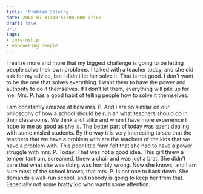 ```yaml
---
title: 'Problem Solving'
date: 2008-07-31T18:51:00.000-07:00
draft: true
url: 
tags: 
- internship
- empowering people
---
```


I realize more and more that my biggest challenge is going to be letting people solve their own problems. I talked with a teacher today, and she did ask for my advice, but I didn't let her solve it. That is not good. I don't want to be the one that solves everything. I want them to have the power and authority to do it themselves. If I don't let them, everything will pile up for me. Mrs. P. has a good habit of telling people how to solve it themselves.  
  
I am constantly amazed at how mrs. P. And I are so similar on our philosophy of how a school should be run an what teachers should do in their classrooms. We think a lot alike and when I have more experience I hope to me as good as she is. The better part of today was spent dealing with some misled students. By the way it is very interesting to see that the teachers that we have a problem with are the teachers of the kids that we have a problem with. This poor little form felt that she had to have a power struggle with mrs. P. Today. That was not a good idea. This girl threw a temper tantrum, screamed, threw a chair and was just a brat. She didn't care that what she was doing was horribly wrong. Now she knows, and I am sure most of the school knows, that mrs. P. Is not one to back down. She demands a well-run school, and nobody is going to keep her from that. Especially not some bratty kid who wants some attention.